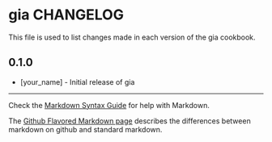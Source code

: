 gia CHANGELOG
=============

This file is used to list changes made in each version of the gia cookbook.

0.1.0
-----
- [your_name] - Initial release of gia

- - -
Check the [Markdown Syntax Guide](http://daringfireball.net/projects/markdown/syntax) for help with Markdown.

The [Github Flavored Markdown page](http://github.github.com/github-flavored-markdown/) describes the differences between markdown on github and standard markdown.
